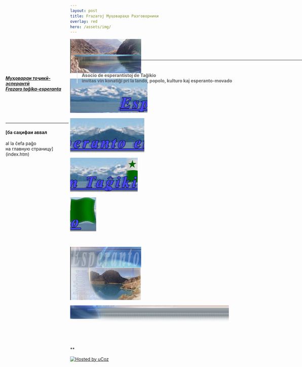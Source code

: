 ```yaml
---
layout: post
title: Frazaroj Муҳовараҳо Разговорники
overlay: red
hero: /assets/img/
---
```


![](frazaroj.files/esperanto_01.jpg)

![](frazaroj.files/esperanto_02.jpg)

![](frazaroj.files/esperanto_03.jpg)

![](frazaroj.files/esperanto_04.jpg)

![](frazaroj.files/esperanto_05.jpg)

![](frazaroj.files/spacer.gif)

![](frazaroj.files/esperanto_06.jpg)

![](frazaroj.files/esperanto_07.jpg)

![](frazaroj.files/spacer.gif)

<div id="Layer1" style="Z-INDEX: 1; LEFT: 225px; WIDTH: 777px; POSITION: absolute; TOP: 206px; HEIGHT: 393px">

> # 
> 
> <div data-align="center">
> 
> ****
> 
> </div>
> 
>   
>   
> 
> # 
> 
> <div data-align="center">
> 
> **Asocio de esperantistoj de Taĝikio  
> invitas vin konatiĝi pri la lando, popolo, kulturo kaj
> esperanto-movado**
> 
> </div>
> 
>   

</div>

![](frazaroj.files/spacer.gif)

<div id="layer2" style="Z-INDEX: 2; LEFT: 24px; WIDTH: 199px; POSITION: absolute; TOP: 280px; HEIGHT: 25px">

***<span lang="ru"> [Муҳовараи тоҷикӣ-эсперантӣ  
Frazaro taĝika-esperanta](muhovara.htm) </span>***

</div>

<div id="layer2" style="position: absolute; width: 199px; height: 25px; z-index: 2; left: 24px;
 top: 430px">

******

#### [ба саҳифаи аввал  
al la ĉefa paĝo  
на главную страницу](index.htm)

</div>

**

<div data-align="center">

[![Hosted by uCoz](https://s210.ucoz.net/img/cp/5.gif
"Hosted by uCoz")](https://www.ucoz.ru/ "Создать сайт бесплатно")  

</div>
